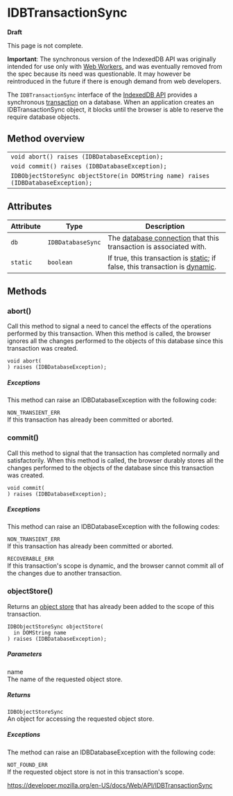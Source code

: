 IDBTransactionSync
==================

**Draft**

This page is not complete.

**Important**: The synchronous version of the IndexedDB API was originally intended for use only with [Web Workers](web_workers_api/using_web_workers), and was eventually removed from the spec because its need was questionable. It may however be reintroduced in the future if there is enough demand from web developers.

The `IDBTransactionSync` interface of the [IndexedDB API](indexeddb_api) provides a synchronous [transaction](indexeddb_api#gloss_transaction) on a database. When an application creates an IDBTransactionSync object, it blocks until the browser is able to reserve the require database objects.

Method overview
---------------

<table><tbody><tr class="odd"><td><code>void abort() raises (IDBDatabaseException); </code></td></tr><tr class="even"><td><code>void commit() raises (IDBDatabaseException);</code></td></tr><tr class="odd"><td><code>IDBObjectStoreSync objectStore(in DOMString name) raises (IDBDatabaseException);</code></td></tr></tbody></table>

Attributes
----------

<table><thead><tr class="header"><th>Attribute</th><th>Type</th><th>Description</th></tr></thead><tbody><tr class="odd"><td><span id="attr_db"><code>db</code></span></td><td><code>IDBDatabaseSync</code></td><td>The <a href="indexeddb_api#gloss_database_connection">database connection</a> that this transaction is associated with.</td></tr><tr class="even"><td><span id="attr_static"><code>static</code></span></td><td><code>boolean</code></td><td>If true, this transaction is <a href="indexeddb_api#gloss_static">static</a>; if false, this transaction is <a href="indexeddb_api#gloss_dynamic">dynamic</a>.</td></tr></tbody></table>

Methods
-------

### abort()

Call this method to signal a need to cancel the effects of the operations performed by this transaction. When this method is called, the browser ignores all the changes performed to the objects of this database since this transaction was created.

    void abort(
    ) raises (IDBDatabaseException);

##### Exceptions

This method can raise an IDBDatabaseException with the following code:

`NON_TRANSIENT_ERR`  
If this transaction has already been committed or aborted.

### commit()

Call this method to signal that the transaction has completed normally and satisfactorily. When this method is called, the browser durably stores all the changes performed to the objects of the database since this transaction was created.

    void commit(
    ) raises (IDBDatabaseException);

##### Exceptions

This method can raise an IDBDatabaseException with the following codes:

`NON_TRANSIENT_ERR`  
If this transaction has already been committed or aborted.

`RECOVERABLE_ERR`  
If this transaction's scope is dynamic, and the browser cannot commit all of the changes due to another transaction.

### objectStore()

Returns an [object store](indexeddb_api#gloss_object_store) that has already been added to the scope of this transaction.

    IDBObjectStoreSync objectStore(
      in DOMString name
    ) raises (IDBDatabaseException);

##### Parameters

name  
The name of the requested object store.

##### Returns

`IDBObjectStoreSync`  
An object for accessing the requested object store.

##### Exceptions

The method can raise an IDBDatabaseException with the following code:

`NOT_FOUND_ERR`  
If the requested object store is not in this transaction's scope.

<a href="https://developer.mozilla.org/en-US/docs/Web/API/IDBTransactionSync" class="_attribution-link">https://developer.mozilla.org/en-US/docs/Web/API/IDBTransactionSync</a>
